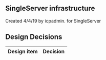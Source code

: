 ## SingleServer infrastructure

Created 4/4/19 by icpadmin. for SingleServer


## Design Decisions
| Design item                | Decision|
| :----------------------------------- | :--------------------------------------------------------------------------------|
